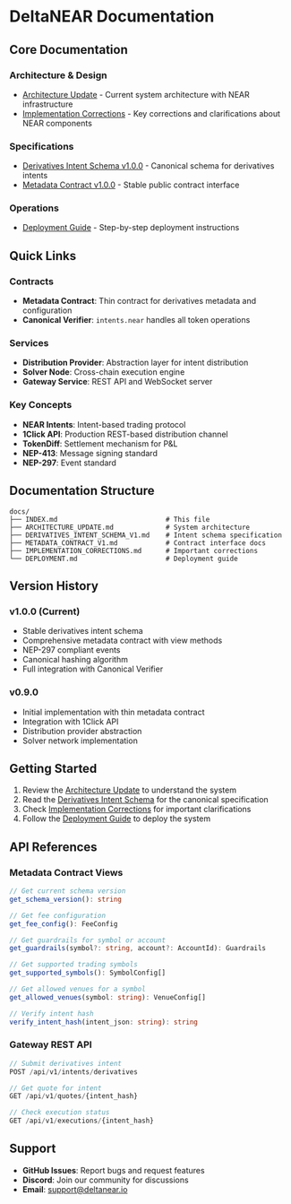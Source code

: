 # DeltaNEAR Documentation

## Core Documentation

### Architecture & Design
- [Architecture Update](./ARCHITECTURE_UPDATE.md) - Current system architecture with NEAR infrastructure
- [Implementation Corrections](./IMPLEMENTATION_CORRECTIONS.md) - Key corrections and clarifications about NEAR components

### Specifications
- [Derivatives Intent Schema v1.0.0](./DERIVATIVES_INTENT_SCHEMA_V1.md) - Canonical schema for derivatives intents
- [Metadata Contract v1.0.0](./METADATA_CONTRACT_V1.md) - Stable public contract interface

### Operations
- [Deployment Guide](./DEPLOYMENT.md) - Step-by-step deployment instructions

## Quick Links

### Contracts
- **Metadata Contract**: Thin contract for derivatives metadata and configuration
- **Canonical Verifier**: `intents.near` handles all token operations

### Services
- **Distribution Provider**: Abstraction layer for intent distribution
- **Solver Node**: Cross-chain execution engine
- **Gateway Service**: REST API and WebSocket server

### Key Concepts
- **NEAR Intents**: Intent-based trading protocol
- **1Click API**: Production REST-based distribution channel
- **TokenDiff**: Settlement mechanism for P&L
- **NEP-413**: Message signing standard
- **NEP-297**: Event standard

## Documentation Structure

```
docs/
├── INDEX.md                           # This file
├── ARCHITECTURE_UPDATE.md             # System architecture
├── DERIVATIVES_INTENT_SCHEMA_V1.md    # Intent schema specification
├── METADATA_CONTRACT_V1.md            # Contract interface docs
├── IMPLEMENTATION_CORRECTIONS.md      # Important corrections
└── DEPLOYMENT.md                      # Deployment guide
```

## Version History

### v1.0.0 (Current)
- Stable derivatives intent schema
- Comprehensive metadata contract with view methods
- NEP-297 compliant events
- Canonical hashing algorithm
- Full integration with Canonical Verifier

### v0.9.0
- Initial implementation with thin metadata contract
- Integration with 1Click API
- Distribution provider abstraction
- Solver network implementation

## Getting Started

1. Review the [Architecture Update](./ARCHITECTURE_UPDATE.md) to understand the system
2. Read the [Derivatives Intent Schema](./DERIVATIVES_INTENT_SCHEMA_V1.md) for the canonical specification
3. Check [Implementation Corrections](./IMPLEMENTATION_CORRECTIONS.md) for important clarifications
4. Follow the [Deployment Guide](./DEPLOYMENT.md) to deploy the system

## API References

### Metadata Contract Views
```typescript
// Get current schema version
get_schema_version(): string

// Get fee configuration
get_fee_config(): FeeConfig

// Get guardrails for symbol or account
get_guardrails(symbol?: string, account?: AccountId): Guardrails

// Get supported trading symbols
get_supported_symbols(): SymbolConfig[]

// Get allowed venues for a symbol
get_allowed_venues(symbol: string): VenueConfig[]

// Verify intent hash
verify_intent_hash(intent_json: string): string
```

### Gateway REST API
```typescript
// Submit derivatives intent
POST /api/v1/intents/derivatives

// Get quote for intent
GET /api/v1/quotes/{intent_hash}

// Check execution status
GET /api/v1/executions/{intent_hash}
```

## Support

- **GitHub Issues**: Report bugs and request features
- **Discord**: Join our community for discussions
- **Email**: support@deltanear.io